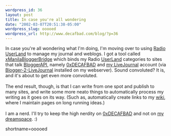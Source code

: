 ```yaml
--- 
wordpress_id: 36
layout: post
title: In case you're all wondering
date: "2002-03-07T20:51:38-05:00"
wordpress_slug: ooooed
wordpress_url: http://www.decafbad.com/blog/?p=36
---
```

In case you're all wondering what I'm doing, I'm moving over to using <a href="http://radio.userland.com">Radio <a href="http://www.decafbad.com/twiki/bin/view/Main/UserLand">UserLand</a></a> to manage my journal and weblogs.  I got a tool called <a href="http://www.cybersaps.co.uk/2002/02/20.html#a254">xManilaBloggerBridge</a> which binds my Radio <a href="http://www.decafbad.com/twiki/bin/view/Main/UserLand">UserLand</a> categories to sites that talk <a href="http://www.decafbad.com/twiki/bin/view/Main/BloggerAPI">BloggerAPI</a>, namely <a href="http://www.decafbad.com">0xDECAFBAD</a> and <a href="http://deus-x.livejournal.com">my <a href="http://www.decafbad.com/twiki/bin/view/Main/LiveJournal">LiveJournal</a> account</a> (via <a href="http://www.tswoam.co.uk/index.php?n_go=14">Blogger-2-LiveJournal</a> installed on my webserver).  Sound convoluted?  It is, and it's about to get even more convoluted.
<br /><br />
The end result, though, is that I can write from one spot and publish to many sites, and write some more neato things to automatically process my writing as it goes on its way.  (Such as, automatically create links to my <a href="http://www.decafbad.com/twiki/bin/view">wiki</a>, where I maintain pages on long running ideas.)
<br /><br />
I am a nerd.  I'll try to keep the high nerdity on <a href="http://www.decafbad.com">0xDECAFBAD</a> and not on <a href="http://deus-x.livejournal.com">my dreamspace</a>.  :)
<!--more-->
shortname=ooooed

